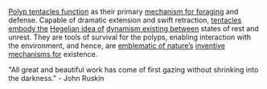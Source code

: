 
[Polyp tentacles function](1/3/2/2/1/2/.Tentacles) as their primary [mechanism for foraging](2/1/1/2/1/3/1/.Foraging) and defense. Capable of dramatic extension and swift retraction, [tentacles embody the](1/3/2/2/1/2/.Tentacles) [Hegelian idea of](.System) [dynamism existing between](1/2/2/2/_Change-Stagnation) states of rest and unrest. They are tools of survival for the polyps, enabling interaction with the environment, and hence, are [emblematic of nature’s](1/1/3/1/1/2/3/3/.Emblematic) [inventive mechanisms for](3/1/1/3/1/2/3/.Magnetic%20Manipulators) existence.

"All great and beautiful work has come of first gazing without shrinking into the darkness." - John Ruskin

